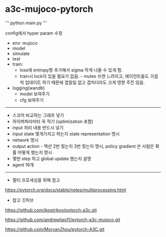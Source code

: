 # a3c-mujoco-pytorch

'''
python main.py
'''

config에서 hyper param 수정

- env: mujoco
- model
- simulate
- test
- train: 
  - loss에 entropy항 추가해서 sigma 작게 나올 수 있게 함.
  - train시 lock이 있을 필요가 없음. - mutex 쓰면 느려지고, 에이전트들도 가끔씩 업데이트 하기 때문에 겹칠일 없고 겹치더라도 크게 영향 주진 않음.
- logging(wandb)
  - model 보여주기
  - cfg 보여주기

---
- 스코어 비교하는 그래프 넣기
- 하이퍼파라미터 꼭 적기 (optimization 포함)
- input 처리 내용 반드시 넣기
- input state 몇개가지고 하는지 state representation 명시
- network 명시
- output action - 액션 2번 줬는지 3번 줬는지 명시, policy gradient 쓴 사람은 확률 어떻게 했는지 명시
- 몇번 step 하고 global update 했는지 설명
- agent 16개 

---
- 멀티 프로세싱을 위해 참고

https://pytorch.org/docs/stable/notes/multiprocessing.html

- 참고 깃허브 

https://github.com/ikostrikov/pytorch-a3c.git

https://github.com/andrewliao11/pytorch-a3c-mujoco.git

https://github.com/MorvanZhou/pytorch-A3C.git
